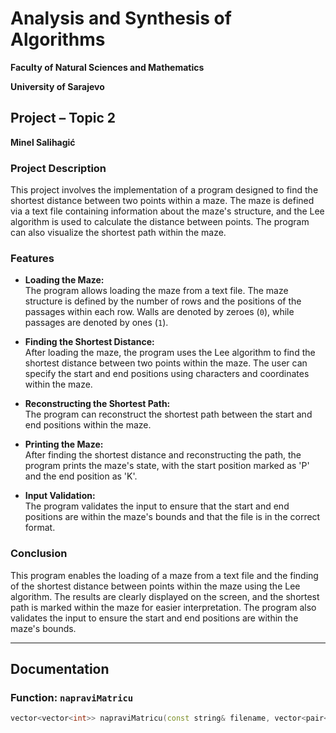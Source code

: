 # Analysis and Synthesis of Algorithms

**Faculty of Natural Sciences and Mathematics**

**University of Sarajevo**

## Project – Topic 2

**Minel Salihagić**

### Project Description

This project involves the implementation of a program designed to find the shortest distance between two points within a maze. The maze is defined via a text file containing information about the maze's structure, and the Lee algorithm is used to calculate the distance between points. The program can also visualize the shortest path within the maze.

### Features

- **Loading the Maze:**  
  The program allows loading the maze from a text file. The maze structure is defined by the number of rows and the positions of the passages within each row. Walls are denoted by zeroes (`0`), while passages are denoted by ones (`1`).

- **Finding the Shortest Distance:**  
  After loading the maze, the program uses the Lee algorithm to find the shortest distance between two points within the maze. The user can specify the start and end positions using characters and coordinates within the maze.

- **Reconstructing the Shortest Path:**  
  The program can reconstruct the shortest path between the start and end positions within the maze.

- **Printing the Maze:**  
  After finding the shortest distance and reconstructing the path, the program prints the maze's state, with the start position marked as 'P' and the end position as 'K'.

- **Input Validation:**  
  The program validates the input to ensure that the start and end positions are within the maze's bounds and that the file is in the correct format.

### Conclusion

This program enables the loading of a maze from a text file and the finding of the shortest distance between points within the maze using the Lee algorithm. The results are clearly displayed on the screen, and the shortest path is marked within the maze for easier interpretation. The program also validates the input to ensure the start and end positions are within the maze's bounds.

---

## Documentation

### Function: `napraviMatricu`

```cpp
vector<vector<int>> napraviMatricu(const string& filename, vector<pair<char, int>>& slovo_broj);
